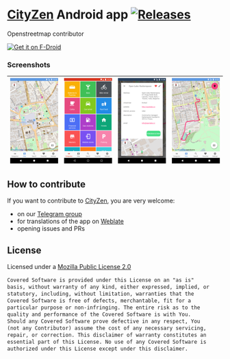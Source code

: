 # [CityZen](http://cityzenapp.co/) Android app [![Releases](https://img.shields.io/github/release/CityZenApp/Android-Development.svg)](https://github.com/CityZenApp/Android-Development/releases/latest)
Openstreetmap contributor

<a href="https://f-droid.org/packages/com.cityzen.cityzen" target="_blank">
<img src="https://f-droid.org/badge/get-it-on.png" alt="Get it on F-Droid" height="90"/></a>

### Screenshots
|![Screenshot](/Screenshots/Screenshot_1499769190.png)|![Screenshot](/Screenshots/CityZen_app_screenshot_home_ver_1.1.0.png)|![Screenshot](/Screenshots/Screenshot_1499769543.png)|![Screenshot](/Screenshots/Screenshot_1499769465.png)|
| ------------- | ------------- | ------------- | ------------- | 

## How to contribute
If you want to contribute to [CityZen](http://cityzenapp.co/), you are very welcome: 

- on our [Telegram group](https://t.me/CityZenApp)
- for translations of the app on [Weblate](https://hosted.weblate.org/projects/cityzen/strings/)
- opening issues and PRs

## License
Licensed under a [Mozilla Public License 2.0](https://github.com/CityZenApp/CityZen-Android/blob/master/LICENSE)

```
Covered Software is provided under this License on an "as is"
basis, without warranty of any kind, either expressed, implied, or
statutory, including, without limitation, warranties that the
Covered Software is free of defects, merchantable, fit for a
particular purpose or non-infringing. The entire risk as to the
quality and performance of the Covered Software is with You.
Should any Covered Software prove defective in any respect, You
(not any Contributor) assume the cost of any necessary servicing,
repair, or correction. This disclaimer of warranty constitutes an
essential part of this License. No use of any Covered Software is
authorized under this License except under this disclaimer.  
```

